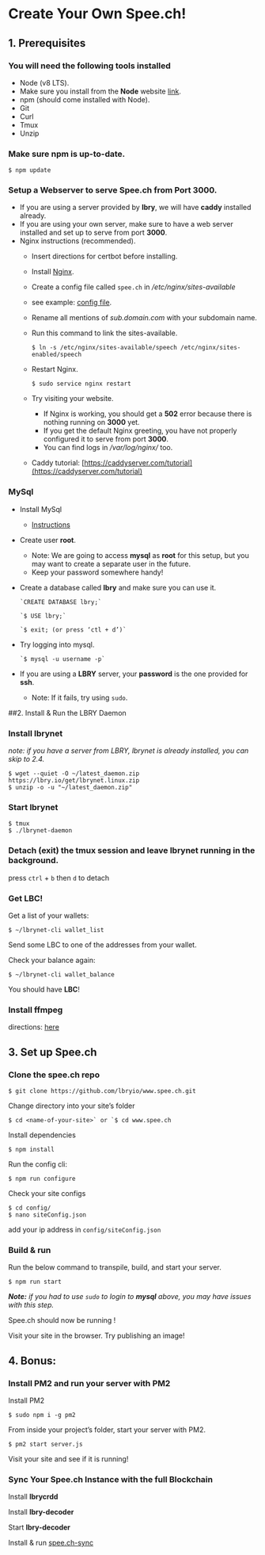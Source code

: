 # Create Your Own Spee.ch!

## 1. Prerequisites
### You will need the following tools installed

* Node (v8 LTS).
* Make sure you install from the **Node** website [link](https://nodejs.org/en/download/).
* npm (should come installed with Node).
* Git
* Curl
* Tmux
* Unzip

### Make sure **npm** is up-to-date.
```
$ npm update
```

### Setup a Webserver to serve **Spee.ch** from Port **3000**.
* If you are using a server provided by **lbry**, we will have **caddy** installed already.
* If you are using your own server, make sure to have a web server installed and set up to serve from port **3000**.
* Nginx instructions (recommended).
  * Insert directions for certbot before installing.
  * Install [Nginx](http://nginx.org/en/docs/install.html).
  * Create a config file called `spee.ch` in */etc/nginx/sites-available*
  * see example: [config file](https://github.com/lbryio/spee.ch/nginx_example_config).
  * Rename all mentions of *sub.domain.com* with your subdomain name.
  * Run this command to link the sites-available. 

    `$ ln -s /etc/nginx/sites-available/speech /etc/nginx/sites-enabled/speech`

  * Restart Nginx.
    
    `$ sudo service nginx restart`
  
  * Try visiting your website.
      * If Nginx is working, you should get a **502** error because there is nothing running on **3000** yet.
      * If you get the default Nginx greeting, you have not properly configured it to serve from port **3000**.
      * You can find logs in */var/log/nginx/* too.
  *  Caddy tutorial: [https://caddyserver.com/tutorial](https://caddyserver.com/tutorial)
### MySql

* Install MySql 
  * [Instructions](https://dev.mysql.com/doc/mysql-installation-excerpt/5.7/en)
* Create user **root**.
	* Note: We are going to access **mysql** as **root** for this setup, but you may want to create a separate user in the future.
  * Keep your password somewhere handy!
* Create a database called **lbry** and make sure you can use it.
	
	  `CREATE DATABASE lbry;`
  	
	  `$ USE lbry;`
	
	  `$ exit; (or press ‘ctl + d’)`

* Try logging into mysql.
	
	  `$ mysql -u username -p`
		
* If you are using a **LBRY** server, your **password** is the one provided for **ssh**.
  * Note: If it fails, try using `sudo`.

##2.  Install & Run the LBRY Daemon

### Install **lbrynet** 
_note: if you have a server from LBRY, lbrynet is already installed, you can skip to 2.4._
```
$ wget --quiet -O ~/latest_daemon.zip https://lbry.io/get/lbrynet.linux.zip
$ unzip -o -u "~/latest_daemon.zip"
```
### Start lbrynet
```
$ tmux
$ ./lbrynet-daemon
```

### Detach (exit) the tmux session and leave **lbrynet** running in the background.
	
press `ctrl` + `b` then `d` to detach
	
### Get LBC!

Get a list of your wallets:

```
$ ~/lbrynet-cli wallet_list
```

Send some LBC to one of the addresses from your wallet.

Check your balance again:

```
$ ~/lbrynet-cli wallet_balance
```
	
You should have **LBC**!

### Install ffmpeg

directions: [here](https://www.ffmpeg.org/download.html)

## 3.  Set up Spee.ch

### Clone the spee.ch repo

```
$ git clone https://github.com/lbryio/www.spee.ch.git
```

Change directory into your site’s folder

```
$ cd <name-of-your-site>` or `$ cd www.spee.ch
```

Install dependencies

```
$ npm install
```

Run the config cli:

```
$ npm run configure
```

Check your site configs
```
$ cd config/
$ nano siteConfig.json
```
add your ip address in `config/siteConfig.json`
 	
### Build & run

Run the below command to transpile, build, and start your server.
```
$ npm run start
```

_**Note:** if you had to use `sudo` to login to **mysql** above, you may have issues with this step._

Spee.ch should now be running ! 

Visit your site in the browser. Try publishing an image!


## 4. Bonus:
    
### Install PM2 and run your server with PM2
    
Install PM2
```
$ sudo npm i -g pm2
```

From inside your project’s folder, start your server with PM2.
```
$ pm2 start server.js
```

Visit your site and see if it is running!

### Sync Your Spee.ch Instance with the full **Blockchain**

Install **lbrycrdd**

Install **lbry-decoder**

Start **lbry-decoder**

Install & run [spee.ch-sync](https://github.com/billbitt/spee.ch-sync)

